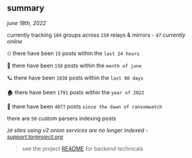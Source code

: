 
## summary
_june 18th, 2022_

currently tracking `104` groups across `150` relays & mirrors - _`47` currently online_

⏲ there have been `15` posts within the `last 24 hours`

🦈 there have been `158` posts within the `month of june`

🪐 there have been `1038` posts within the `last 90 days`

🏚 there have been `1791` posts within the `year of 2022`

🦕 there have been `4077` posts `since the dawn of ransomwatch`

there are `50` custom parsers indexing posts

_`20` sites using v2 onion services are no longer indexed - [support.torproject.org](https://support.torproject.org/onionservices/v2-deprecation/)_

> see the project [README](https://github.com/joshhighet/ransomwatch#ransomwatch--) for backend technicals
